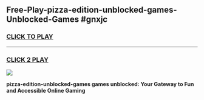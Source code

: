 
## Free-Play-pizza-edition-unblocked-games-Unblocked-Games #gnxjc
<h3>
<a href="https://news.freeplayer.one?title=pizza-edition-unblocked-games&ref=8M">CLICK TO PLAY</a></h3>
<hr>

<h3>
<a href="https://news.freeplayer.one?title=pizza-edition-unblocked-games&ref=8M">CLICK 2 PLAY</a>
  
</h3>

<a href="https://news.freeplayer.one?title=pizza-edition-unblocked-games&ref=8M"><img src="https://clearcache.store/games.png"></a>


**pizza-edition-unblocked-games games unblocked: Your Gateway to Fun and Accessible Online Gaming**
